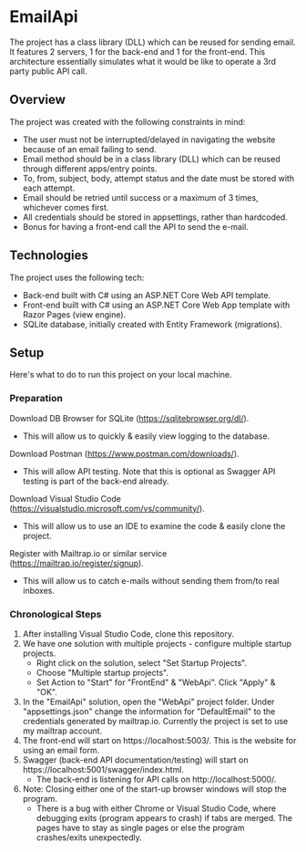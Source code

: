 # EmailApi
The project has a class library (DLL) which can be reused for sending email. It features 2 servers, 1 for the back-end and 1 for the front-end. This architecture essentially simulates what it would be like to operate a 3rd party public API call.

## Overview
The project was created with the following constraints in mind:
 - The user must not be interrupted/delayed in navigating the website because of an email failing to send.
 - Email method should be in a class library (DLL) which can be reused through different apps/entry points.
 - To, from, subject, body, attempt status and the date must be stored with each attempt.
 - Email should be retried until success or a maximum of 3 times, whichever comes first.
 - All credentials should be stored in appsettings, rather than hardcoded.
 - Bonus for having a front-end call the API to send the e-mail.

## Technologies
The project uses the following tech:
 - Back-end built with C# using an ASP.NET Core Web API template.
 - Front-end built with C# using an ASP.NET Core Web App template with Razor Pages (view engine).
 - SQLite database, initially created with Entity Framework (migrations).

## Setup
Here's what to do to run this project on your local machine.

### Preparation
Download DB Browser for SQLite (https://sqlitebrowser.org/dl/).
  - This will allow us to quickly & easily view logging to the database.

Download Postman (https://www.postman.com/downloads/).
  - This will allow API testing. Note that this is optional as Swagger API testing is part of the back-end already.

Download Visual Studio Code (https://visualstudio.microsoft.com/vs/community/).
  - This will allow us to use an IDE to examine the code & easily clone the project.

Register with Mailtrap.io or similar service (https://mailtrap.io/register/signup).
  - This will allow us to catch e-mails without sending them from/to real inboxes.

### Chronological Steps
  1. After installing Visual Studio Code, clone this repository.
  2. We have one solution with multiple projects - configure multiple startup projects.
     - Right click on the solution, select "Set Startup Projects".
     - Choose "Multiple startup projects".
     - Set Action to "Start" for "FrontEnd" & "WebApi". Click "Apply" & "OK".
  3. In the "EmailApi" solution, open the "WebApi" project folder. Under "appsettings.json" change the information for "DefaultEmail" to the credentials generated by mailtrap.io. Currently the project is set to use my mailtrap account.
  4. The front-end will start on https://localhost:5003/. This is the website for using an email form.
  5. Swagger (back-end API documentation/testing) will start on https://localhost:5001/swagger/index.html.
     - The back-end is listening for API calls on http://localhost:5000/.
  6. Note: Closing either one of the start-up browser windows will stop the program.
     - There is a bug with either Chrome or Visual Studio Code, where debugging exits (program appears to crash) if tabs are merged. The pages have to stay as single pages or else the program crashes/exits unexpectedly.

